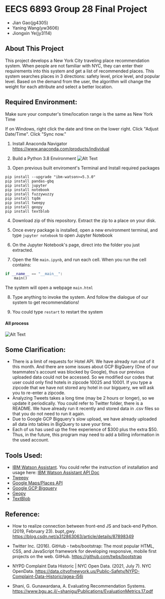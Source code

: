 # EECS 6893 Group 28 Final Project
- Jian Gao(jg4305)
- Yaning Wang(yw3606)
- Jiongxin Ye(jy3114)

## About This Project 
   This project develops a New York City traveling place recommendation system. When people are not familiar with NYC, they can enter their requirements into this system and get a list of recommended places. This system searches places in 3 directions: safety level, price level, and popular level. Based on the demand from the user, the algorithm will change the weight for each attribute and select a better location.
## Required Environment:
Make sure your computer's time/location range is the same as New York Time

If on Windows, right click the date and time on the lower right.
Click "Adjust Date/Time".
Click "Sync now."

1. Install Anaconda Navigator
https://www.anaconda.com/products/individual


2. Build a Python 3.8 Environment
![Alt Text](gifs/Instruction_anaconda.gif)

3. Open previous built enviroment's Terminal and Install required packages
```
pip install --upgrade "ibm-watson>=5.3.0"
pip install pandas-gbq
pip install jupyter
pip install notebook
pip install fuzzywuzzy
pip install tqdm
pip install tweepy
pip install geopy
pip install textblob
```
4. Download zip of this repository. Extract the zip to a place on your disk.

5. Once every package is installed, open a new environment terminal, and type ``` jupyter notebook ``` to open Jupyter Notebook

6. On the Jupyter Notebook's page, direct into the folder you just extracted.

7. Open the file ```main.ipynb```, and run each cell. When you run the cell contains:
~~~python
if __name__ == "__main__":
    main()
~~~
The system will open a webpage ```main.html```

8. Type anything to invoke the system. And follow the dialogue of our system to get recommendations!

9. You could type ```restart``` to restart the system 

#### All process
![Alt Text](gifs/all-process.gif)
## Some Clarification:
- There is a limit of requests for Hotel API. We have already run out of it this month. And there are some issues about GCP BigQuery (One of our teammates's account was blocked by Google), thus our previous uploaded data could not be accessed. So we modified our codes that user could only find hotels in zipcode 10025 and 10001. If you type a zipcode that we have not stored any hotel in our bigquery, we will ask you to re-enter a zipcode.
- Analyzing Tweets takes a long time (may be 2 hours or longer), so we update it periodically. You could refer to Twitter folder, there is a README. We have already run it recently and stored data in .csv files so that you do not need to run it again.
- Due to Google GCP Bigquery's slow upload, we have already uploaded all data into tables in BigQuery to save your time.
- Each of us has used up the free experience of $300 plus the extra $50. Thus, in the future, this program may need to add a billing information in the used account.

## Tools Used:
- [IBM Watson Assistant](https://www.ibm.com/products/watson-assistant). You could refer the instruction of installation and usage here: [IBM Watson Assistant API Doc](https://cloud.ibm.com/apidocs/assistant/assistant-v2?code=python)
- [Tweepy](https://docs.tweepy.org/en/v3.5.0/)
- [Google Maps/Places API](https://developers.google.com/maps/documentation)
- [Google GCP Bigquery](https://cloud.google.com/bigquery?utm_source=google&utm_medium=cpc&utm_campaign=na-US-all-en-dr-bkws-all-all-trial-e-dr-1009892&utm_content=text-ad-none-any-DEV_c-CRE_547127448229-ADGP_Desk%20%7C%20BKWS%20-%20EXA%20%7C%20Txt%20~%20Data%20Analytics%20~%20BigQuery_Big%20Query%20Expansion-KWID_43700066498002489-kwd-327307220541&utm_term=KW_cloud%20bigquery-ST_cloud%20bigquery&gclid=CjwKCAiAtouOBhA6EiwA2nLKH1zpoKvmEFSXDYkqylo4P9Ck4LuB1Ch2EdBR8IgfZByGsHQDMJtl4xoCcLcQAvD_BwE&gclsrc=aw.ds)
- [Geopy](https://geopy.readthedocs.io/en/stable/)
- [TextBlob](https://textblob.readthedocs.io/en/dev/)
## Reference:
- How to realize connection between front-end JS and back-end Python. (2019, February 23). bupt_gwy. 
https://blog.csdn.net/a312863063/article/details/87898349

- Twitter Inc. (2016). GitHub - twbs/bootstrap: The most popular HTML, CSS, and JavaScript framework for developing responsive, mobile first projects on the web. GitHub. https://github.com/twbs/bootstrap

- NYPD Complaint Data Historic | NYC Open Data. (2021, July 7). NYC OpenData. 
https://data.cityofnewyork.us/Public-Safety/NYPD-Complaint-Data-Historic/qgea-i56i

- Shani, G. Gunawardana, A. Evaluating Recommendation Systems. 
https://www.bgu.ac.il/~shanigu/Publications/EvaluationMetrics.17.pdf

